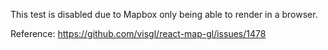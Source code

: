 This test is disabled due to Mapbox only being able to render in a browser.

Reference: https://github.com/visgl/react-map-gl/issues/1478
